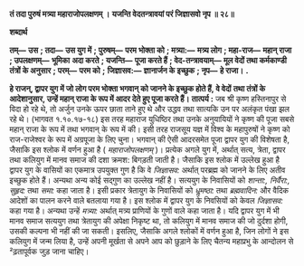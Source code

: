 **तं तदा पुरुषं मत्र्या महाराजोपलक्षणम् ।** **यजन्ति वेदतन्त्रावयां परं जिज्ञासवो नृप ॥ २८॥** 

**शब्दार्थ** 

**तम्—** **उस** **; तदा—** **उस युग में** **; पुरुषम्—** **परम भोक्ता को** **; मत्र्या:—** **मत्र्य लोग** **; महा-राज—** **महान् राजा** **; उपलक्षणम्—** **भूमिका** **अदा करते** **; यजन्ति—** **पूजा करते हैं** **; वेद-तन्त्रावयाम्—** **मूल वेदों तथा कर्मकाण्डी तंत्रों के अनुसार** **; परम्—** **परम को** **;** **जिज्ञासव:—** **ज्ञानार्जन के इच्छुक** **; नृप—** **हे राजा।** **.** 

**हे राजन्, द्वापर युग में जो लोग परम भोक्ता भगवान् को जानने के इच्छुक होते हैं, वे वेदों** **तथा तंत्रों के आदेशानुसार, उन्हें महान् राजा के रूप में आदर देते हुए पूजा करते हैं।** **तात्पर्य :** जब श्री कृष्ण हस्तिनापुर से विदा हो रहे थे, तो अर्जुन उनके ऊपर छाता ताने हुए थे और उद्धव तथा सात्यकि उन पर अलंकृत पंखा झल रहे थे। (भागवत १.१०.१७-१८) इस तरह महाराज युधिष्ठिर तथा उनके अनुयायियों ने कृष्ण की पूजा सबसे महान् राजा के रूप में तथा भगवान् के रूप में की। इसी तरह राजसूय यज्ञ में विश्व के महापुरुषों ने कृष्ण को राज-राजेश्वर के रूप में अग्रपूजा के लिए चुना। भगवान् की ऐसी आदरसमेत पूजा द्वापर युग की विशेषता है, जैसाकि इस श्लोक में वर्णन हुआ है ( *महाराजोपलक्षणम्* )। प्रत्येक अगले युग में, अर्थात् सत्य, त्रेता, द्वापर तथा कलियुग में मानव समाज की दशा क्रमश: बिगड़ती जाती है। जैसाकि इस श्लोक में उल्लेख हुआ है द्वापर युग के वासियों का एकमात्र उपयुक्त गुण है कि वे *जिज्ञासव:* अर्थात् परब्रह्म को जानने के लिए अतीव इच्छुक होते हैं। अन्यथा अन्य कोई सद्गुण का उल्लेख नहीं है। सत्ययुग के निवासियों को *शान्ता:, निर्वैरा:, सुहृद:* तथा *समा:* कहा जाता है। इसी प्रकार त्रेतायुग के निवासियों को *धॢमष्ठा:* तथा *ब्रह्मवादिन:* और वैदिक आदेशों का पालन करने वाले बतलाया गया है। इस श्लोक में द्वापर युग के निवसियों को केवल *जिज्ञासव:* कहा गया है। अन्यथा उन्हें *मत्र्या:* अर्थात् मत्र्य प्राणियों के गुणों वाले कहा जाता है। यदि द्वापर युग में भी मानव समाज सत्ययुग तथा त्रेतायुग की अपेक्षा निकृष्ट था, तो कलियुग में मानव समाज की जो दुर्दशा होगी, उसकी कल्पना भी नहीं की जा सकती। इसलिए, जैसाकि अगले श्लोकों में वर्णन हुआ है, जिन लोगों ने इस कलियुग में जन्म लिया है, उन्हें अपनी मूर्खता से अपने आप को छुड़ाने के लिए चैतन्य महाप्रभु के आन्दोलन से ²ढ़तापूर्वक जुड़ जाना चाहिए।  
